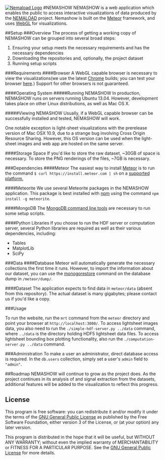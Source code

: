 [![Nemaload Logo](http://nemaload.davidad.org/png/nemaload)](http://nemaload.davidad.org)
#NEMASHOW
NEMASHOW is a web application which enables the public to access interactive visualizations of data produced by the [NEMALOAD](http://nemaload.davidad.org) project. Nemashow is built on the [Meteor](http://meteor.com/) framework, and uses [WebGL](http://webgl.org) for visualizations.

##Setup
###Overview
The process of getting a working copy of NEMASHOW can be grouped into several broad steps:
	
1. Ensuring your setup meets the necessary requirements and has the necessary dependencies
2. Downloading the repositories and, optionally, the project dataset
3. Running setup scripts

###Requirements
####Browser
A WebGL capable browser is necessary to view the visualizations(we use the latest [Chrome](https://www.google.com/intl/en/chrome/browser/) builds; you can test your browser [here](http://www.doesmybrowsersupportwebgl.com/).) Support for other browsers is not guaranteed.

####Operating System
#####Running NEMASHOW
In production, NEMASHOW runs on servers running Ubuntu 13.04. However, development takes place on other Linux distributions, as well as Mac OS X.

#####Viewing NEMASHOW
Usually, if a WebGL capable browser can be successfully installed and tested, NEMASHOW will work.

One notable exception is light-sheet visualizations with the prerelease version of Mac OSX 10.9, due to a strange bug involving Cross Origin Resource Sharing. However, this OS version can be used when the light-sheet images and web app are hosted on the same server.

####Storage Space
If you'd like to store the raw dataset, ~30GB of space is necessary. To store the PNG renderings of the files, ~7GB is necessary. 

###Dependencies
####Meteor
The easiest way to install [Meteor](http://www.meteor.com/) is to run the command `$ curl https://install.meteor.com | sh` on a [supported platform.](https://github.com/meteor/meteor/wiki/Supported-Platforms)

####Meteorite
We use several Meteorite packages in the NEMASHOW application. This package is best installed with [npm](http://nodejs.org/download/) using the command `npm install -g meteorite`.

####MongoDB
The [MongoDB command line tools](http://www.mongodb.org/downloads) are necessary to run some setup scripts.

####Python Libraries
If you choose to run the HDF server or computation server, several Python libraries are required as well as their various dependencies, including:

* Tables
* MatplotLib
* SciPy


###Data
####Database
Meteor will automatically generate the necessary collections the first time it runs. However, to import the information about our dataset, you can use the [monogorestore](http://docs.mongodb.org/manual/reference/program/mongorestore/) command on the database dump in `/meteor/dump/`.

####Dataset
The application expects to find data in `meteor/data` (absent from this repository). The actual dataset is many gigabytes; please contact us if you'd like a copy.

###Usage

To run the website, run the `mrt` command from the `meteor` directory and point your browser at `http://localhost:3000/`.
To access lightsheet images data, you also need to run the `./simple-hdf-server.py ../data` command, where `../data` is the directory holding HDF5 lightsheet data files.
To access lightsheet bounding box plotting functionality, also run the `./computation-server.py ../data` command.

###Administration
To make a user an administrator, direct database access is required. In the `db.users` collection, simply set a user's `admin` field to `"admin"`.

##Roadmap
NEMASHOW will continue to grow as the project does. As the project continues in its analysis of and signal extraction from the datasets, additional features will be added to the visualization to reflect this progress.

## License
This program is free software: you can redistribute it and/or modify it under the terms of the [GNU General Public License](http://www.gnu.org/licenses/gpl.html) as published by the Free Software Foundation, either version 3 of the License, or (at your option) any later version.

This program is distributed in the hope that it will be useful, but WITHOUT ANY WARRANTY; without even the implied warranty of MERCHANTABILITY or FITNESS FOR A PARTICULAR PURPOSE.  See the [GNU General Public License](http://www.gnu.org/licenses/gpl.html) for more details.

